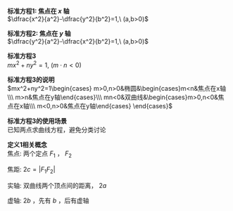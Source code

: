 **标准方程1: 焦点在 $x$ 轴**  
$\dfrac{x^2}{a^2}-\dfrac{y^2}{b^2}=1,\ (a,b>0)$  
  
**标准方程2: 焦点在 $y$ 轴**  
$\dfrac{y^2}{a^2}-\dfrac{x^2}{b^2}=1,\ (a,b>0)$  
  
**标准方程3**  
$mx^2+ny^2=1,\ (m\cdot n<0)$  
  
**标准方程3的说明**  
$mx^2+ny^2=1\begin{cases}  
m>0,n>0&椭圆&\begin{cases}m<n&焦点在x轴\\\ m>n&焦点在y轴\end{cases}\\\  
mn<0&双曲线&\begin{cases}m>0,n<0&焦点在x轴\\\ m<0,n>0&焦点在y轴\end{cases}  
\end{cases}$  
  
**标准方程3的使用场景**  
已知两点求曲线方程，避免分类讨论  
  
**定义1相关概念**  
焦点: 两个定点 $F_1$ ， $F_2$  
  
焦距: $2c=|F_1F_2|$  
  
实轴: 双曲线两个顶点间的距离， $2a$  
  
虚轴: $2b$ ，先有 $b$ ，后有虚轴  
